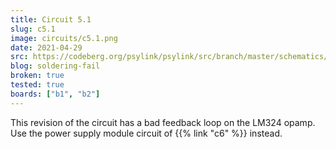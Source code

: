 ```yaml
---
title: Circuit 5.1
slug: c5.1
image: circuits/c5.1.png
date: 2021-04-29
src: https://codeberg.org/psylink/psylink/src/branch/master/schematics/circuit5.1.sch
blog: soldering-fail
broken: true
tested: true
boards: ["b1", "b2"]
---
```


This revision of the circuit has a bad feedback loop on the LM324 opamp. Use the power supply module circuit of {{% link "c6" %}} instead.
